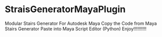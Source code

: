 # StraisGeneratorMayaPlugin
Modular Stairs Generator For Autodesk Maya 
Copy the Code from Maya Stairs Generator
Paste into Maya Script Editor (Python)
Enjoy!!!!!!!!!!
